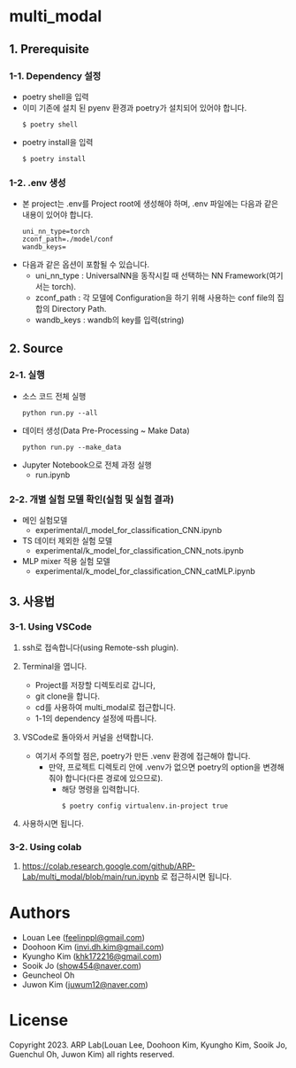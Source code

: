 # multi_modal

## 1. Prerequisite

### 1-1. Dependency 설정
* poetry shell을 입력
* 이미 기존에 설치 된 pyenv 환경과 poetry가 설치되어 있어야 합니다.
    ```
    $ poetry shell
    ```
* poetry install을 입력
    ```
    $ poetry install
    ```

### 1-2. .env 생성
* 본 project는 .env를 Project root에 생성해야 하며, .env 파일에는 다음과 같은 내용이 있어야 합니다.
    ```
    uni_nn_type=torch
    zconf_path=./model/conf
    wandb_keys=
    ```
* 다음과 같은 옵션이 포함될 수 있습니다.
    - uni_nn_type : UniversalNN을 동작시킬 때 선택하는 NN Framework(여기서는 torch).
    - zconf_path : 각 모델에 Configuration을 하기 위해 사용하는 conf file의 집합의 Directory Path.
    - wandb_keys : wandb의 key를 입력(string)

## 2. Source

### 2-1. 실행
- 소스 코드 전체 실행
    ```
    python run.py --all
    ```
- 데이터 생성(Data Pre-Processing ~ Make Data)
    ```
    python run.py --make_data
    ```
- Jupyter Notebook으로 전체 과정 실행
    - run.ipynb

### 2-2. 개별 실험 모델 확인(실험 및 실험 결과)
- 메인 실험모델
    - experimental/l_model_for_classification_CNN.ipynb
- TS 데이터 제외한 실험 모델
    - experimental/k_model_for_classification_CNN_nots.ipynb
- MLP mixer 적용 실험 모델
    - experimental/k_model_for_classification_CNN_catMLP.ipynb

## 3. 사용법

### 3-1. Using VSCode
1. ssh로 접속합니다(using Remote-ssh plugin).
2. Terminal을 엽니다.
    * Project를 저장할 디렉토리로 갑니다,
    * git clone을 합니다.
    * cd를 사용하여 multi_modal로 접근합니다.
    * 1-1의 dependency 설정에 따릅니다.
    
3. VSCode로 돌아와서 커널을 선택합니다.
    * 여기서 주의할 점은, poetry가 만든 .venv 환경에 접근해야 합니다.
        * 만약, 프로젝트 디렉토리 안에 .venv가 없으면 poetry의 option을 변경해줘야 합니다(다른 경로에 있으므로).
            * 해당 명령을 입력합니다.
                ```
                $ poetry config virtualenv.in-project true
                ```
4. 사용하시면 됩니다.

### 3-2. Using colab
1. https://colab.research.google.com/github/ARP-Lab/multi_modal/blob/main/run.ipynb 로 접근하시면 됩니다.

# Authors
- Louan Lee (feelinppl@gmail.com)
- Doohoon Kim (invi.dh.kim@gmail.com)
- Kyungho Kim (khk172216@gmail.com)
- Sooik Jo (show454@naver.com)
- Geuncheol Oh
- Juwon Kim (juwum12@naver.com)

# License
Copyright 2023. ARP Lab(Louan Lee, Doohoon Kim, Kyungho Kim, Sooik Jo, Guenchul Oh, Juwon Kim) all rights reserved.
